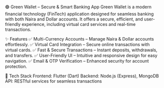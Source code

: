 🟢 Green Wallet – Secure & Smart Banking App
Green Wallet is a modern financial technology (FinTech) application designed for seamless banking with both Naira and Dollar accounts. It offers a secure, efficient, and user-friendly experience, including virtual card services and real-time transactions.

✨ Features
✅ Multi-Currency Accounts – Manage Naira & Dollar accounts effortlessly.
✅ Virtual Card Integration – Secure online transactions with virtual cards.
✅ Fast & Secure Transactions – Instant deposits, withdrawals, and transfers.
✅ User-Friendly UI – Intuitive and responsive design for easy navigation.
✅ Email & OTP Verification – Enhanced security for account protection.

🚀 Tech Stack
Frontend: Flutter (Dart)
Backend: Node.js (Express), MongoDB
API: RESTful services for seamless transactions